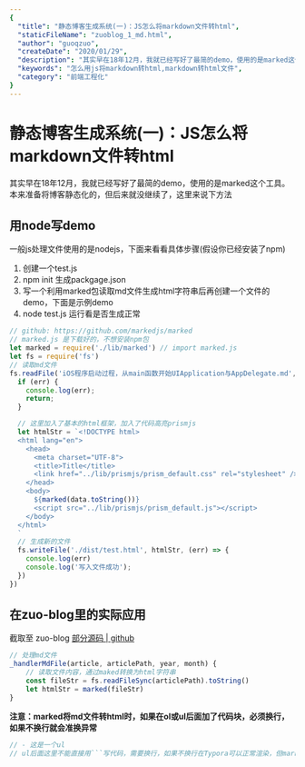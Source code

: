 ```yaml
---
{
  "title": "静态博客生成系统(一)：JS怎么将markdown文件转html",
  "staticFileName": "zuoblog_1_md.html",
  "author": "guoqzuo",
  "createDate": "2020/01/29",
  "description": "其实早在18年12月，我就已经写好了最简的demo，使用的是marked这个工具。本来准备将博客静态化的，但后来就没继续了，这里来说下方法",
  "keywords": "怎么用js将markdown转html,markdown转html文件",
  "category": "前端工程化"
}
---
```


# 静态博客生成系统(一)：JS怎么将markdown文件转html

其实早在18年12月，我就已经写好了最简的demo，使用的是marked这个工具。本来准备将博客静态化的，但后来就没继续了，这里来说下方法

## 用node写demo
一般js处理文件使用的是nodejs，下面来看看具体步骤(假设你已经安装了npm)
1. 创建一个test.js
2. npm init 生成packgage.json
3. 写一个利用marked包读取md文件生成html字符串后再创建一个文件的demo，下面是示例demo
4. node test.js 运行看是否生成正常

```js
// github: https://github.com/markedjs/marked
// marked.js 是下载好的，不想安装npm包
let marked = require('./lib/marked') // import marked.js
let fs = require('fs')
// 读取md文件
fs.readFile('iOS程序启动过程，从main函数开始UIApplication与AppDelegate.md', (err, data) => {
  if (err) {
    console.log(err);
    return;
  }

  // 这里加入了基本的html框架，加入了代码高亮prismjs
  let htmlStr = `<!DOCTYPE html>
  <html lang="en">
    <head>
      <meta charset="UTF-8">
      <title>Title</title>
      <link href="../lib/prismjs/prism_default.css" rel="stylesheet" />
    </head>
    <body>
      ${marked(data.toString())}
      <script src="../lib/prismjs/prism_default.js"></script>
    </body>
  </html>
  `
  // 生成新的文件
  fs.writeFile('./dist/test.html', htmlStr, (err) => {
    console.log(err)
    console.log('写入文件成功');
  })
})
```

## 在zuo-blog里的实际应用
截取至 zuo-blog [部分源码 | github](https://github.com/zuoxiaobai/zuo-blog/blob/master/vendor/ZUOBlog.js)
```js
// 处理md文件
_handlerMdFile(article, articlePath, year, month) {
    // 读取文件内容，通过maked转换为html字符串
    const fileStr = fs.readFileSync(articlePath).toString() 
    let htmlStr = marked(fileStr)
}
```

**注意：marked将md文件转html时，如果在ol或ul后面加了代码块，必须换行，如果不换行就会准换异常**

```js
// - 这是一个ul
// ul后面这里不能直接用```写代码，需要换行，如果不换行在Typora可以正常渲染，但marked转换时会出问题
```
